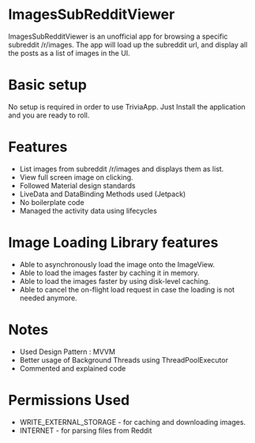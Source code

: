 # ImagesSubRedditViewer
ImagesSubRedditViewer is an unofficial app for browsing a specific subreddit /r/images. The app will load up the subreddit url, and display all the posts as a list of images in the UI.

# Basic setup
No setup is required in order to use TriviaApp. Just Install the application and you are ready to roll.

# Features
- List images from subreddit /r/images and displays them as list.
- View full screen image on clicking.
- Followed Material design standards
- LiveData and DataBinding Methods used (Jetpack)
- No boilerplate code
- Managed the activity data using lifecycles

# Image Loading Library features
- Able to asynchronously load the image onto the ImageView.
- Able to load the images faster by caching it in memory.
- Able to load the images faster by using disk-level caching.
- Able to cancel the on-flight load request in case the loading is not needed anymore.

# Notes
- Used Design Pattern : MVVM
- Better usage of Background Threads using ThreadPoolExecutor
- Commented and explained code

# Permissions Used
- WRITE_EXTERNAL_STORAGE - for caching and downloading images.
- INTERNET - for parsing files from Reddit
